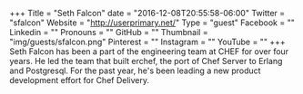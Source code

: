+++
Title = "Seth Falcon"
date = "2016-12-08T20:55:58-06:00"
Twitter = "sfalcon"
Website = "http://userprimary.net/"
Type = "guest"
Facebook = ""
Linkedin = ""
Pronouns = ""
GitHub = ""
Thumbnail = "img/guests/sfalcon.png"
Pinterest = ""
Instagram = ""
YouTube = ""
+++
Seth Falcon has been a part of the engineering team at CHEF for over four years. He led the team that built erchef, the port of Chef Server to Erlang and Postgresql. For the past year, he&#39;s been leading a new product development effort for Chef Delivery.
